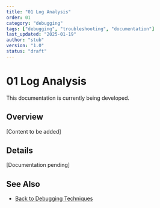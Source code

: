 ```yaml
---
title: "01 Log Analysis"
order: 01
category: "debugging"
tags: ["debugging", "troubleshooting", "documentation"]
last_updated: "2025-01-19"
author: "stub"
version: "1.0"
status: "draft"
---
```


# 01 Log Analysis

This documentation is currently being developed.

## Overview

[Content to be added]

## Details

[Documentation pending]

## See Also

- [Back to Debugging Techniques](./README.md)
